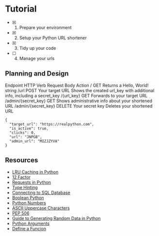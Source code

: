 # Tutorial

- [x] 1. Prepare your environment
- [x] 2. Setup your Python URL shortener
- [x] 3. Tidy up your code
- [ ] 4. Manage your urls

## Planning and Design


Endpoint	HTTP Verb	Request Body	Action
/	GET		Returns a Hello, World! string
/url	POST	Your target URL	Shows the created url_key with additional info, including a secret_key
/{url_key}	GET		Forwards to your target URL
/admin/{secret_key}	GET		Shows administrative info about your shortened URL
/admin/{secret_key}	DELETE	Your secret key	Deletes your shortened URL

```
{
  "target_url": "https://realpython.com",
  "is_active": true,
  "clicks": 0,
  "url": "JNPGB",
  "admin_url": "MIZJZYVA"
}
```

## Resources
- [LRU Caching in Python](https://realpython.com/lru-cache-python/)
- [12 Factor](https://12factor.net/)
- [Requests in Python](https://realpython.com/python-requests/)
- [Type Hinting](https://realpython.com/python-type-checking/)
- [Connecting to SQL Database](https://realpython.com/python-sql-libraries/)
- [Boolean Python](https://realpython.com/python-boolean/)
- [Python Numbers](https://realpython.com/python-numbers/)
- [ASCII Uppercase Characters](https://realpython.com/python-encodings-guide/)
- [PEP 506](https://peps.python.org/pep-0506/)
- [Guide to Generating Random Data in Python](https://realpython.com/python-random/)
- [Python Arguments](https://realpython.com/python-optional-arguments/)
- [Define a Funcion](https://realpython.com/defining-your-own-python-function/)
